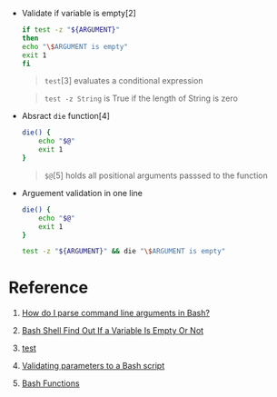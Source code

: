 - Validate if variable is empty[2]


    ``` bash
    if test -z "${ARGUMENT}"
    then 
    echo "\$ARGUMENT is empty"
    exit 1
    fi
    ```

    > `test`[3] evaluates a conditional expression

    > `test -z String` is True if the length of String is zero

- Absract `die` function[4]

    ``` bash
    die() {
        echo "$@"
        exit 1
    }
    ```

    > `$@`[5] holds all positional arguments passsed to the function

- Arguement validation in one line 

    ``` bash
    die() {
        echo "$@"
        exit 1
    }

    test -z "${ARGUMENT}" && die "\$ARGUMENT is empty"
    ```


# Reference 

1. [How do I parse command line arguments in Bash?](https://stackoverflow.com/questions/192249/how-do-i-parse-command-line-arguments-in-bash)

2. [Bash Shell Find Out If a Variable Is Empty Or Not](https://www.cyberciti.biz/faq/unix-linux-bash-script-check-if-variable-is-empty/)

3. [test](https://ss64.com/bash/test.html)

4. [Validating parameters to a Bash script](https://stackoverflow.com/questions/699576/validating-parameters-to-a-bash-script#answer-699613)

5. [Bash Functions](https://linuxize.com/post/bash-functions/#passing-arguments-to-bash-functions)

